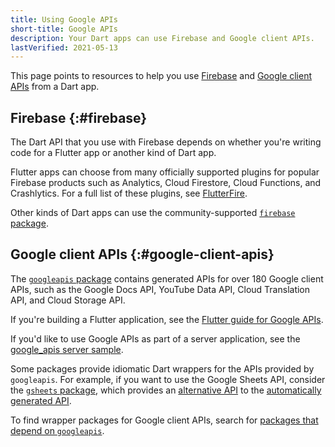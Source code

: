 ```yaml
---
title: Using Google APIs
short-title: Google APIs
description: Your Dart apps can use Firebase and Google client APIs.
lastVerified: 2021-05-13
---
```


This page points to resources to help you use
[Firebase][] and [Google client APIs][] from a Dart app.


## Firebase {:#firebase}

The Dart API that you use with Firebase depends
on whether you're writing code for a Flutter app or another kind of Dart app.

Flutter apps can choose from many officially supported plugins for
popular Firebase products such as Analytics, Cloud Firestore,
Cloud Functions, and Crashlytics.
For a full list of these plugins, see [FlutterFire][].

Other kinds of Dart apps can use
the community-supported [`firebase` package][].

## Google client APIs {:#google-client-apis}

The [`googleapis` package][] contains generated APIs for
over 180 Google client APIs,
such as the Google Docs API, YouTube Data API,
Cloud Translation API, and Cloud Storage API.

If you're building a Flutter application, see the
[Flutter guide for Google APIs][flutter-google-apis].

If you'd like to use Google APIs as part of a server application, see the
[google_apis server sample][server-sample].

Some packages provide idiomatic Dart wrappers for
the APIs provided by `googleapis`.
For example, if you want to use the Google Sheets API,
consider the [`gsheets` package][],
which provides an [alternative API][gsheets-api-docs] to the
[automatically generated API][gsheets-api-docs-gapi].

To find wrapper packages for Google client APIs, search for
[packages that depend on `googleapis`][gapi-packages].


[Firebase]: https://firebase.google.com/use-cases
[FlutterFire]: https://firebase.flutter.dev/
[`firebase` package]: {{site.pub-pkg}}/firebase
[gapi-packages]: {{site.pub-pkg}}?q=dependency%3Agoogleapis
[Google client APIs]: https://developers.google.com/api-client-library
[`googleapis` package]: {{site.pub-pkg}}/googleapis
[`gsheets` package]: {{site.pub-pkg}}/gsheets
[gsheets-api-docs]: {{site.pub-api}}/gsheets/latest/gsheets/gsheets-library.html
[gsheets-api-docs-gapi]: {{site.pub-api}}/googleapis/latest/sheets_v4/sheets_v4-library.html
[flutter-google-apis]: {{site.flutter-docs}}/development/data-and-backend/google-apis
[server-sample]: {{site.repo.dart.org}}/samples/tree/main/server/google_apis